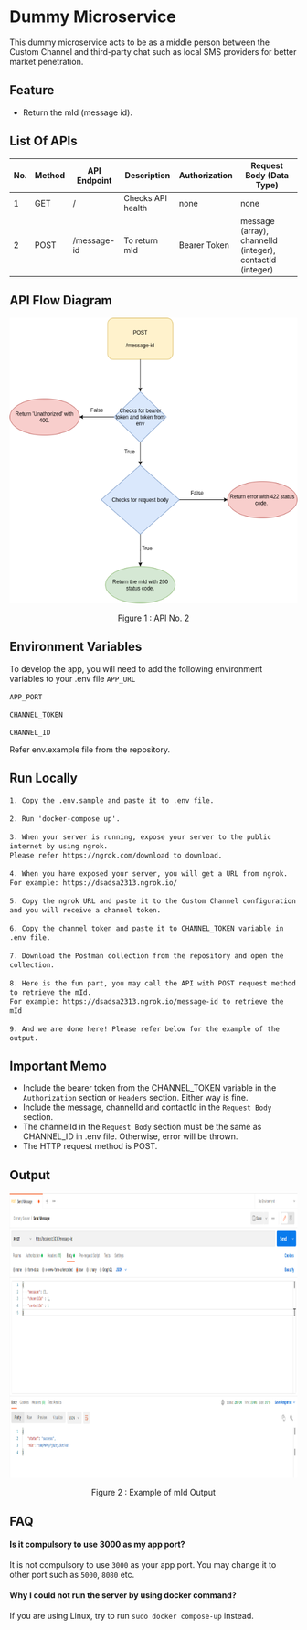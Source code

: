 # Dummy Microservice

This dummy microservice acts to be as a middle person between the Custom Channel and 
third-party chat such as local SMS providers for better market penetration.

## Feature
- Return the mId (message id). 


## List Of APIs

| No. | Method | API Endpoint | Description | Authorization | Request Body (Data Type)
|--- | ---- | ------ | ------------------ |  ---------- | ---------- |
| 1 | GET | / | Checks API health | none | none
| 2 | POST| /message-id | To return mId | Bearer Token | message (array), channelId (integer), contactId (integer)


## API Flow Diagram
<p align='center'> <img src="docs/Dummy_Microservice_API.drawio.png" height="500"/></p> <p align='center'> Figure 1 : API No. 2 </p> 

## Environment Variables
To develop the app, you will need to add the following environment variables to your .env file
`APP_URL`

`APP_PORT`

`CHANNEL_TOKEN`

`CHANNEL_ID`

Refer env.example file from the repository.

## Run Locally
    1. Copy the .env.sample and paste it to .env file. 
    
    2. Run 'docker-compose up'.
    
    3. When your server is running, expose your server to the public internet by using ngrok. 
    Please refer https://ngrok.com/download to download.

    4. When you have exposed your server, you will get a URL from ngrok.
    For example: https://dsadsa2313.ngrok.io/

    5. Copy the ngrok URL and paste it to the Custom Channel configuration and you will receive a channel token.

    6. Copy the channel token and paste it to CHANNEL_TOKEN variable in .env file.

    7. Download the Postman collection from the repository and open the collection.

    8. Here is the fun part, you may call the API with POST request method to retrieve the mId. 
    For example: https://dsadsa2313.ngrok.io/message-id to retrieve the mId 

    9. And we are done here! Please refer below for the example of the output. 
  

  ## Important Memo

  - Include the bearer token from the CHANNEL_TOKEN variable in the `Authorization` section or `Headers` section. Either way is fine.
  - Include the message, channelId and contactId in the `Request Body` section. 
  - The channelId in the `Request Body` section must be the same as CHANNEL_ID in .env file. Otherwise, error will be thrown.
  - The HTTP request method is POST.

## Output

<p align='center'> <img src="docs/Postman_mId_Output.png" height="500"/></p> <p align='center'> Figure 2 : Example of mId Output </p> 


## FAQ

#### Is it compulsory to use 3000 as my app port?

It is not compulsory to use `3000` as your app port. You may change it to other port such as `5000`, `8080` etc.

#### Why I could not run the server by using docker command?
If you are using Linux, try to run `sudo docker compose-up` instead.



